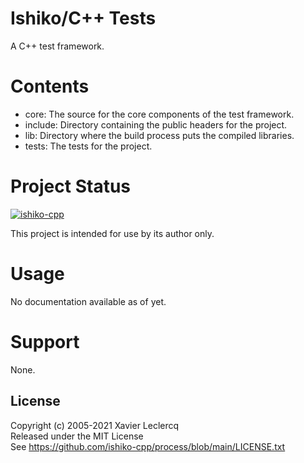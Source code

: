 # Ishiko/C++ Tests

A C++ test framework.

# Contents

- core: The source for the core components of the test framework.
- include: Directory containing the public headers for the project.
- lib: Directory where the build process puts the compiled libraries.
- tests: The tests for the project.

# Project Status

[![ishiko-cpp](https://circleci.com/gh/ishiko-cpp/tests.svg?style=shield)](https://circleci.com/gh/ishiko-cpp/tests)

This project is intended for use by its author only.

# Usage

No documentation available as of yet.

# Support

None.

## License

Copyright (c) 2005-2021 Xavier Leclercq\
Released under the MIT License\
See https://github.com/ishiko-cpp/process/blob/main/LICENSE.txt
